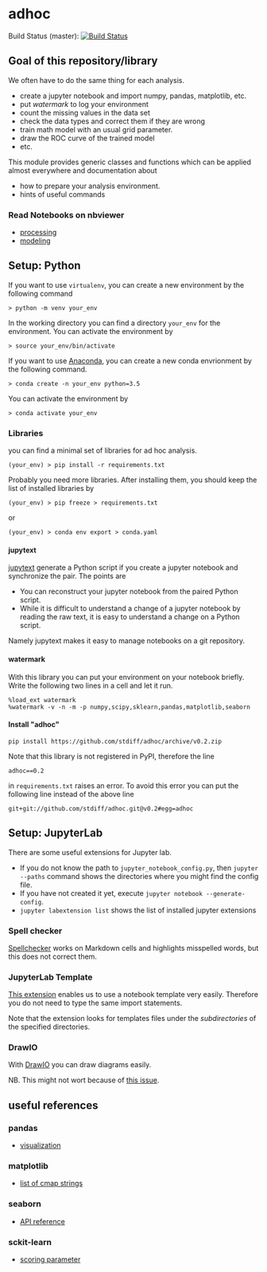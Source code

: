 # adhoc

Build Status (master): [![Build Status](https://travis-ci.org/stdiff/adhoc.svg?branch=master)](https://travis-ci.org/stdiff/adhoc)

## Goal of this repository/library 

We often have to do the same thing for each analysis. 

- create a jupyter notebook and import numpy, pandas, matplotlib, etc.
- put *watermark* to log your environment
- count the missing values in the data set  
- check the data types and correct them if they are wrong
- train math model with an usual grid parameter.
- draw the ROC curve of the trained model
- etc.

This module provides generic classes and functions which can be applied 
almost everywhere and documentation about 

- how to prepare your analysis environment.
- hints of useful commands

### Read Notebooks on nbviewer

- [processing](https://nbviewer.jupyter.org/github/stdiff/adhoc/blob/dev/notebooks/usage-processing.ipynb)
- [modeling](https://nbviewer.jupyter.org/github/stdiff/adhoc/blob/dev/notebooks/usage-modeling.ipynb)


## Setup: Python

If you want to use `virtualenv`, you can create a new environment
by the following command

    > python -m venv your_env
    
In the working directory you can find a directory `your_env` for 
the environment. You can activate the environment by  

    > source your_env/bin/activate

If you want to use [Anaconda](https://www.anaconda.com/), 
you can create a new conda envrionment by the following command.

    > conda create -n your_env python=3.5
    
You can activate the environment by 

    > conda activate your_env

    
### Libraries 
     
you can find a minimal set of libraries for ad hoc analysis.
    
    (your_env) > pip install -r requirements.txt

Probably you need more libraries. After installing them, you should keep
the list of installed libraries by   

    (your_env) > pip freeze > requirements.txt
    
or

    (your_env) > conda env export > conda.yaml


#### jupytext

[jupytext](https://github.com/mwouts/jupytext) generate a Python script
if you create a jupyter notebook and synchronize the pair. The points are

- You can reconstruct your jupyter notebook from the paired Python script.
- While it is difficult to understand a change of a jupyter notebook by 
  reading the raw text, it is easy to understand a change on a Python 
  script. 
  
Namely jupytext makes it easy to manage notebooks on a git repository.


#### watermark

With this library you can put your environment on your notebook briefly.
Write the following two lines in a cell and let it run.

    %load_ext watermark
    %watermark -v -n -m -p numpy,scipy,sklearn,pandas,matplotlib,seaborn


#### Install "adhoc"

    pip install https://github.com/stdiff/adhoc/archive/v0.2.zip
    
Note that this library is not registered in PyPI, therefore the line 

    adhoc==0.2
    
in `requirements.txt` raises an error. To avoid this error you can put 
the following line instead of the above line 

    git+git://github.com/stdiff/adhoc.git@v0.2#egg=adhoc


## Setup: JupyterLab

There are some useful extensions for Jupyter lab.

- If you do not know the path to `jupyter_notebook_config.py`, then 
  `jupyter --paths` command shows the directories where you might find
  the config file.
- If you have not created it yet, execute `jupyter notebook --generate-config`.
- `jupyter labextension list` shows the list of installed jupyter extensions


### Spell checker

[Spellchecker](https://github.com/ijmbarr/jupyterlab_spellchecker) 
works on Markdown cells and highlights misspelled words, but this 
does not correct them. 


### JupyterLab Template

[This extension](https://github.com/timkpaine/jupyterlab_templates)
enables us to use a notebook template very easily. Therefore you 
do not need to type the same import statements.

Note that the extension looks for templates files under the *subdirectories*
of the specified directories. 


### DrawIO

With [DrawIO](https://github.com/QuantStack/jupyterlab-drawio) 
you can draw diagrams easily.

NB. This might not wort because of 
[this issue](https://github.com/jupyterlab/jupyterlab/issues/3506#issuecomment-586510580). 


## useful references 

### pandas

- [visualization](https://pandas.pydata.org/docs/user_guide/visualization.html)


### matplotlib

- [list of cmap strings](https://matplotlib.org/examples/color/colormaps_reference.html)


### seaborn 

- [API reference](http://seaborn.pydata.org/api.html)


### sckit-learn

- [scoring parameter](https://scikit-learn.org/stable/modules/model_evaluation.html#scoring-parameter)


